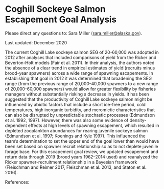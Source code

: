 # Coghill Sockeye Salmon Escapement Goal Analysis
Please direct any questions to: Sara Miller (sara.miller@alaska.gov).

Last updated: December 2020

The current Coghill Lake sockeye salmon SEG of 20-60,000 was adopted in 2012 after analyses that included comparisons of yield from the Ricker and Beverton-Holt models (Fair et al. 2011). In their analysis, the authors noted the absence of a clear trend in empirical estimates of yield (recruits minus brood-year spawners) across a wide range of spawning escapements. In establishing that goal in 2012 it was determined that broadening the SEG range (from the previous range of 20,000–40,000 spawners to a new range of 20,000–60,000 spawners) would allow for greater flexibility by fisheries managers without substantially risking a decrease in yields. It has been suggested that the productivity of Coghill Lake sockeye salmon might be influenced by abiotic factors that include a short ice-free period, cold temperatures, high inorganic turbidity, and meromictic characteristics that can also be disrupted by unpredictable stochastic processes (Edmundson et al. 1992, 1997). However, there was also some evidence of density-dependent effects at high levels of spawning escapement, which resulted in depleted zooplankton abundances for rearing juvenile sockeye salmon (Edmundson et al. 1997; Koenings and Kyle 1997). This influenced the team’s determination to set the upper end of the goal lower than would have been set based on spawner recruit relationship so as to not deplete juvenile forage base.
For this escapement goal review, we updated escapement and return data through 2019 (brood years 1962–2014 used) and reanalyzed the Ricker spawner-recruitment relationship in a Bayesian framework (Fleischman and Reimer 2017, Fleischman et al. 2013, and Staton et al. 2016). 

References:

